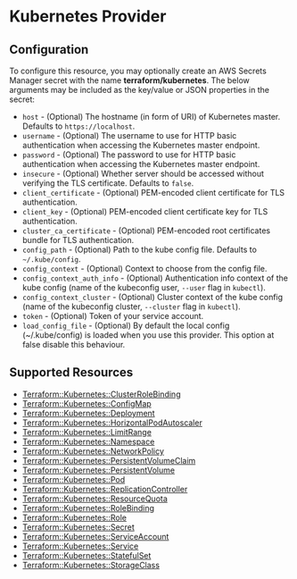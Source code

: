 # Kubernetes Provider

## Configuration

To configure this resource, you may optionally create an AWS Secrets Manager secret with the name **terraform/kubernetes**. The below arguments may be included as the key/value or JSON properties in the secret:

* `host` - (Optional) The hostname (in form of URI) of Kubernetes master. Defaults to `https://localhost`.
* `username` - (Optional) The username to use for HTTP basic authentication when accessing the Kubernetes master endpoint.
* `password` - (Optional) The password to use for HTTP basic authentication when accessing the Kubernetes master endpoint.
* `insecure` - (Optional) Whether server should be accessed without verifying the TLS certificate. Defaults to `false`.
* `client_certificate` - (Optional) PEM-encoded client certificate for TLS authentication.
* `client_key` - (Optional) PEM-encoded client certificate key for TLS authentication.
* `cluster_ca_certificate` - (Optional) PEM-encoded root certificates bundle for TLS authentication.
* `config_path` - (Optional) Path to the kube config file. Defaults to `~/.kube/config`.
* `config_context` - (Optional) Context to choose from the config file.
* `config_context_auth_info` - (Optional) Authentication info context of the kube config (name of the kubeconfig user, `--user` flag in `kubectl`).
* `config_context_cluster` - (Optional) Cluster context of the kube config (name of the kubeconfig cluster, `--cluster` flag in `kubectl`).
* `token` - (Optional) Token of your service account.
* `load_config_file` - (Optional) By default the local config (~/.kube/config) is loaded when you use this provider. This option at false disable this behaviour.



## Supported Resources

* [Terraform::Kubernetes::ClusterRoleBinding](docs/providers/kubernetes/ClusterRoleBinding.md)
* [Terraform::Kubernetes::ConfigMap](docs/providers/kubernetes/ConfigMap.md)
* [Terraform::Kubernetes::Deployment](docs/providers/kubernetes/Deployment.md)
* [Terraform::Kubernetes::HorizontalPodAutoscaler](docs/providers/kubernetes/HorizontalPodAutoscaler.md)
* [Terraform::Kubernetes::LimitRange](docs/providers/kubernetes/LimitRange.md)
* [Terraform::Kubernetes::Namespace](docs/providers/kubernetes/Namespace.md)
* [Terraform::Kubernetes::NetworkPolicy](docs/providers/kubernetes/NetworkPolicy.md)
* [Terraform::Kubernetes::PersistentVolumeClaim](docs/providers/kubernetes/PersistentVolumeClaim.md)
* [Terraform::Kubernetes::PersistentVolume](docs/providers/kubernetes/PersistentVolume.md)
* [Terraform::Kubernetes::Pod](docs/providers/kubernetes/Pod.md)
* [Terraform::Kubernetes::ReplicationController](docs/providers/kubernetes/ReplicationController.md)
* [Terraform::Kubernetes::ResourceQuota](docs/providers/kubernetes/ResourceQuota.md)
* [Terraform::Kubernetes::RoleBinding](docs/providers/kubernetes/RoleBinding.md)
* [Terraform::Kubernetes::Role](docs/providers/kubernetes/Role.md)
* [Terraform::Kubernetes::Secret](docs/providers/kubernetes/Secret.md)
* [Terraform::Kubernetes::ServiceAccount](docs/providers/kubernetes/ServiceAccount.md)
* [Terraform::Kubernetes::Service](docs/providers/kubernetes/Service.md)
* [Terraform::Kubernetes::StatefulSet](docs/providers/kubernetes/StatefulSet.md)
* [Terraform::Kubernetes::StorageClass](docs/providers/kubernetes/StorageClass.md)
